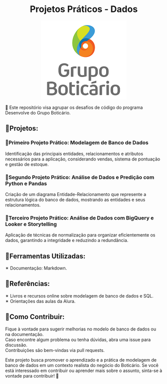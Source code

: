 <a id="documentacao"></a>
<h1 align="center">
    Projetos Práticos - Dados<br>
</h1>

 
<p align="center"> 
    <img src="PrimeiroProjetoPratico_ModelagemBD/logoGBoti.png" alt="Logo Grupo Boticário"> 
</center>


🤖 Este repositório visa agrupar os desafios de código do programa Desenvolve do Grupo Boticário.

## 🚀Projetos:
### 🎲Primeiro Projeto Prático: Modelagem de Banco de Dados
Identificação das principais entidades, relacionamentos e atributos necessários para a aplicação, considerando vendas, sistema de pontuação e gestão de estoque.
### 🎲Segundo Projeto Prático: Análise de Dados e Predição com Python e Pandas
Criação de um diagrama Entidade-Relacionamento que represente a estrutura lógica do banco de dados, mostrando as entidades e seus relacionamentos.
### 🎲Terceiro Projeto Prático: Análise de Dados com BigQuery e Looker e Storytelling
Aplicação de técnicas de normalização para organizar eficientemente os dados, garantindo a integridade e reduzindo a redundância.

## 📄Ferramentas Utilizadas:
✴ Documentação: Markdown.  

## 📰Referências:
✴ Livros e recursos online sobre modelagem de banco de dados e SQL.  
✴ Orientações das aulas da Alura.  

## 📄Como Contribuir:
Fique à vontade para sugerir melhorias no modelo de banco de dados ou na documentação.  
Caso encontre algum problema ou tenha dúvidas, abra uma issue para discussão.  
Contribuições são bem-vindas via pull requests.  

Este projeto busca promover o aprendizado e a prática de modelagem de banco de dados em um contexto realista do negócio do Boticário. 
Se você está interessado em contribuir ou aprender mais sobre o assunto, sinta-se à vontade para contribuir! 🚀

<!--
# Conteúdo da Documentação  
1. [Análise de Requisitos](#análise-de-requisitos)
    1. [Etapas do Projeto](#etapas-do-projeto)
    2. [Entidades Utilizadas](#entidades-utilizadas)
    3. [Relacionamento](#relacionamentos)
    4. [Atributos](#atributos)  
2. [Modelagem Lógica](#modelagem-lógica)
3. [Modelagem Física](#modelagem-física)
4. [Ferramentas Utilizadas](#ferramentas-utilizadas)
5. [Referências](#referências)
6. [Documentação](#documentacao)
-->
